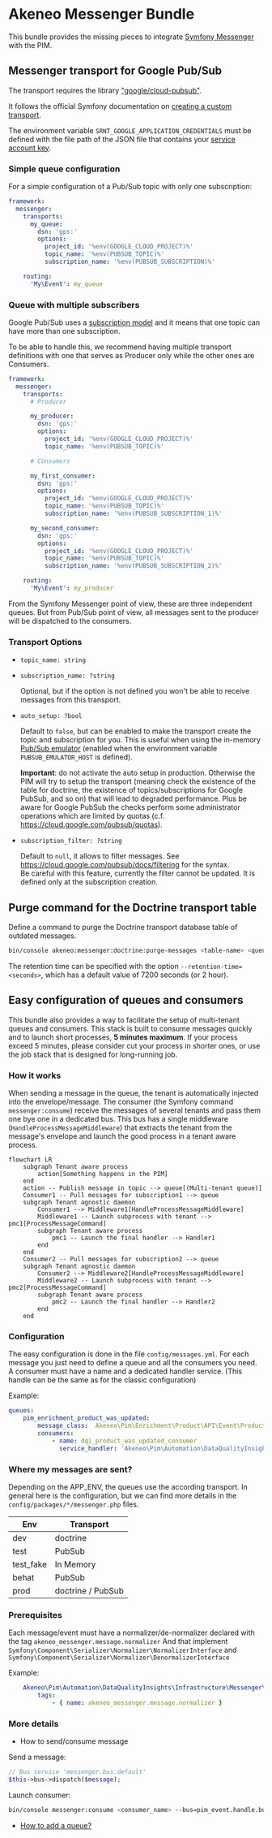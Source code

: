 # Akeneo Messenger Bundle

This bundle provides the missing pieces to integrate [Symfony Messenger](https://symfony.com/doc/4.4/messenger.html) with the PIM.

## Messenger transport for Google Pub/Sub

The transport requires the library ["google/cloud-pubsub"](https://packagist.org/packages/google/cloud-pubsub).

It follows the official Symfony documentation on [creating a custom transport](https://symfony.com/doc/4.4/messenger/custom-transport.html).

The environment variable `SRNT_GOOGLE_APPLICATION_CREDENTIALS` must be defined with the file path of the JSON file that contains your [service account key](https://cloud.google.com/docs/authentication/getting-started#setting_the_environment_variable).

### Simple queue configuration

For a simple configuration of a Pub/Sub topic with only one subscription:

```yml
framework:
  messenger:
    transports:
      my_queue:
        dsn: 'gps:'
        options:
          project_id: '%env(GOOGLE_CLOUD_PROJECT)%'
          topic_name: '%env(PUBSUB_TOPIC)%'
          subscription_name: '%env(PUBSUB_SUBSCRIPTION)%'

    routing:
      'My\Event': my_queue
```

### Queue with multiple subscribers

Google Pub/Sub uses a [subscription model](https://en.wikipedia.org/wiki/Publish%E2%80%93subscribe_pattern) and it means that one topic can have more than one subscription.

To be able to handle this, we recommend having multiple transport definitions with one that serves as Producer only while the other ones are Consumers.

```yml
framework:
  messenger:
    transports:
      # Producer

      my_producer:
        dsn: 'gps:'
        options:
          project_id: '%env(GOOGLE_CLOUD_PROJECT)%'
          topic_name: '%env(PUBSUB_TOPIC)%'

      # Consumers

      my_first_consumer:
        dsn: 'gps:'
        options:
          project_id: '%env(GOOGLE_CLOUD_PROJECT)%'
          topic_name: '%env(PUBSUB_TOPIC)%'
          subscription_name: '%env(PUBSUB_SUBSCRIPTION_1)%'

      my_second_consumer:
        dsn: 'gps:'
        options:
          project_id: '%env(GOOGLE_CLOUD_PROJECT)%'
          topic_name: '%env(PUBSUB_TOPIC)%'
          subscription_name: '%env(PUBSUB_SUBSCRIPTION_2)%'

    routing:
      'My\Event': my_producer
```

From the Symfony Messenger point of view, these are three independent queues. But from Pub/Sub point of view, all messages sent to the producer will be dispatched to the consumers.

### Transport Options

- `topic_name: string`

- `subscription_name: ?string`

  Optional, but if the option is not defined you won't be able to receive messages from this transport.

- `auto_setup: ?bool`

  Default to `false`, but can be enabled to make the transport create the topic and subscription for you.
  This is useful when using the in-memory [Pub/Sub emulator](https://cloud.google.com/pubsub/docs/emulator) (enabled when the environment variable `PUBSUB_EMULATOR_HOST` is defined).

  **Important**: do not activate the auto setup in production. Otherwise the PIM will try to setup the transport
  (meaning check the existence of the table for doctrine, the existence of topics/subscriptions for Google PubSub, and so on)
  that will lead to degraded performance. Plus be aware for Google PubSub the checks perform some administrator operations
  which are limited by quotas (c.f. https://cloud.google.com/pubsub/quotas).

- `subscription_filter: ?string`

  Default to `null`, it allows to filter messages. See https://cloud.google.com/pubsub/docs/filtering for the syntax.  
  Be careful with this feature, currently the filter cannot be updated. It is defined only at the subscription creation.  

## Purge command for the Doctrine transport table

Define a command to purge the Doctrine transport database table of outdated messages.

```sh
bin/console akeneo:messenger:doctrine:purge-messages <table-name> <queue-name>
```

The retention time can be specified with the option `--retention-time=<seconds>`, which has a default value of 7200 seconds (or 2 hour).


## Easy configuration of queues and consumers

This bundle also provides a way to facilitate the setup of multi-tenant queues and consumers.
This stack is built to consume messages quickly and to launch short processes, **5 minutes maximum**.
If your process exceed 5 minutes, please consider cut your process in shorter ones, or use the job stack
that is designed for long-running job.

### How it works

When sending a message in the queue, the tenant is automatically injected into the envelope/message.
The consumer (the Symfony command `messenger:consume`) receive the messages of several tenants and pass them one bye one in a dedicated bus. 
This bus has a single middleware (`HandleProcessMessageMiddleware`) that extracts the tenant from the message's envelope and launch the
good process in a tenant aware process.

```mermaid
flowchart LR
    subgraph Tenant aware process
        action[Something happens in the PIM]
    end
    action -- Publish message in topic --> queue[(Multi-tenant queue)]
    Consumer1 -- Pull messages for subscription1 --> queue
    subgraph Tenant agnostic daemon
        Consumer1 --> Middleware1[HandleProcessMessageMiddleware]
        Middleware1 -- Launch subprocess with tenant --> pmc1[ProcessMessageCommand]
        subgraph Tenant aware process
            pmc1 -- Launch the final handler --> Handler1
        end
    end
    Consumer2 -- Pull messages for subscription2 --> queue
    subgraph Tenant agnostic daemon
        Consumer2 --> Middleware2[HandleProcessMessageMiddleware]
        Middleware2 -- Launch subprocess with tenant --> pmc2[ProcessMessageCommand]
        subgraph Tenant aware process
            pmc2 -- Launch the final handler --> Handler2
        end
    end
```

### Configuration

The easy configuration is done in the file `config/messages.yml`. For each message you just need to define a queue and all the consumers you need. 
A consumer must have a name and a dedicated handler service. (This handle can be the same as for the classic configuration)

Example:
```yaml
queues:
    pim_enrichment_product_was_updated:
        message_class:  Akeneo\Pim\Enrichment\Product\API\Event\ProductWasUpdated
        consumers:
            - name: dqi_product_was_updated_consumer
              service_handler: 'Akeneo\Pim\Automation\DataQualityInsights\Infrastructure\Messenger\ProductWasUpdatedHandler'
```

### Where my messages are sent?

Depending on the APP_ENV, the queues use the according transport. In general here is the configuration, 
but we can find more details in the `config/packages/*/messenger.php` files.

| Env        | Transport         |
|------------|-------------------|
| dev        | doctrine          |
| test       | PubSub            |
| test_fake  | In Memory         |
| behat      | PubSub            |
| prod       | doctrine / PubSub |

### Prerequisites

Each message/event must have a normalizer/de-normalizer declared with the tag `akeneo_messenger.message.normalizer`
And that implement `Symfony\Component\Serializer\Normalizer\NormalizerInterface` and `Symfony\Component\Serializer\Normalizer\DenormalizerInterface` 

Example:
```yaml
    Akeneo\Pim\Automation\DataQualityInsights\Infrastructure\Messenger\LaunchProductAndProductModelEvaluationsMessageNormalizer:
        tags:
            - { name: akeneo_messenger.message.normalizer }
```

### More details

- How to send/consume message

Send a message:

```php
// Bus service 'messenger.bus.default'
$this->bus->dispatch($message);
```

Launch consumer:

```bash
bin/console messenger:consume <consumer_name> --bus=pim_event.handle.bus
```

- [How to add a queue?](docs/how-to-add-a-queue.md)
